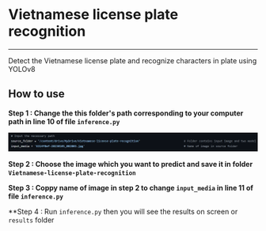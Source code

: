 # **Vietnamese license plate recognition**
---
 Detect the Vietnamese license plate and recognize characters in plate using YOLOv8
## How to use
**Step 1 : Change the this folder's path corresponding to your computer path in line 10 of file ```inference.py```** 

![](z4862050466900_4bf9c90db9e61c8bbf5add149774035a.jpg)

**Step 2 : Choose the image which you want to predict and save it in folder ```Vietnamese-license-plate-recognition```**

**Step 3 : Coppy name of image in step 2 to change ```input_media``` in line 11 of file ```inference.py```** 

**Step 4 : Run ```inference.py``` then you will see the results on screen or ```results``` folder

